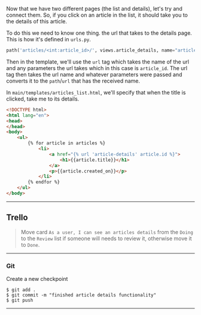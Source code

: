 Now that we have two different pages (the list and details), let's try and connect them. So, if you click on an article in the list, it should take you to the details of this article. 

To do this we need to know one thing. the url that takes to the details page. This is how it's defined in `urls.py`.
```python
path('articles/<int:article_id>/', views.article_details, name="article-details")
```
Then in the template, we'll use the `url` tag which takes the name of the url and any parameters the url takes which in this case is `article_id`. The url tag then takes the url name and whatever parameters were passed and converts it to the `path`/`url` that has the received name.

In `main/templates/articles_list.html`, we'll specify that when the title is clicked, take me to its details.
```html
<!DOCTYPE html>
<html lang="en">
<head>
</head>
<body>
    <ul>
        {% for article in articles %}
            <li>
                <a href="{% url 'article-details' article.id %}">
                    <h1>{{article.title}}</h1>
                </a>
                <p>{{article.created_on}}</p>
            </li>
        {% endfor %}
    </ul>
</body>
```

___
## Trello
> Move card `As a user, I can see an articles details` from the `Doing` to the `Review` list if someone will needs to review it, otherwise move it to `Done`.
___

### Git

Create a new checkpoint

```shell
$ git add .
$ git commit -m "finished article details functionality"
$ git push
```
___
